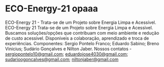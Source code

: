 # ECO-Energy-21 opaaa
ECO-Energy 21 - Trata-se de um Projeto sobre Energia Limpa e Acessível. 
ECO-Energy 21
Trata-se de um Projeto sobre Energia Limpa e Acessivel.
Buscamos soluções/opções que contribuam com meio ambiente e redução de custo acessivel.
Disponiveis a colaboração, aprendizado e troca de experiências.
Componentes: Sergio Pontelo Franco; Eduardo Sabino; Breno Vinicius; Sudário Gonçalves e Nilton Jaber.
Nossos contatos - sergiopontelo10@gmail.com; eduardojose4030@gmail.com; sudarioogoncalves@gmail.com; niltonjaber@gmail.com

